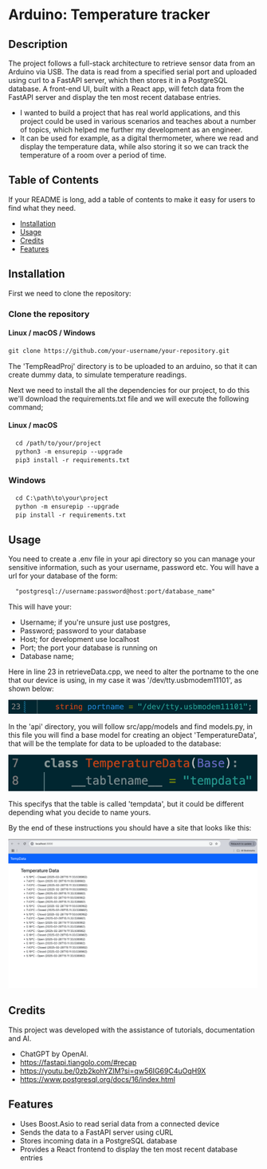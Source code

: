 # Arduino: Temperature tracker

## Description

The project follows a full-stack architecture to retrieve sensor data from an Arduino via USB. The data is read from a 
specified serial port and uploaded using curl to a FastAPI server, which then stores it in a PostgreSQL database. 
A front-end UI, built with a React app, will fetch data from the FastAPI server and display the ten most recent database entries.

- I wanted to build a project that has real world applications, and this project could be used in various scenarios
and teaches about a number of topics, which helped me further my development as an engineer.
- It can be used for example, as a digital thermometer, where we read and display the temperature data, while also storing it
so we can track the temperature of a room over a period of time.


## Table of Contents

If your README is long, add a table of contents to make it easy for users to find what they need.

- [Installation](#installation)
- [Usage](#usage)
- [Credits](#credits)
- [Features](#features)

## Installation

First we need to clone the repository:
### Clone the repository

#### Linux / macOS / Windows
```md
git clone https://github.com/your-username/your-repository.git
```
The 'TempReadProj' directory is to be uploaded to an arduino, so that it can create dummy data, to simulate
temperature readings.

Next we need to install the all the dependencies for our project, to do this we'll download the requirements.txt file
and we will execute the following command;
#### Linux / macOS
```md
  cd /path/to/your/project
  python3 -m ensurepip --upgrade
  pip3 install -r requirements.txt
```

### Windows
```md
  cd C:\path\to\your\project
  python -m ensurepip --upgrade
  pip install -r requirements.txt
```






## Usage
You need to create a .env file in your api directory so you can manage your sensitive information,
such as your username, password etc.
You will have a url for your database of the form:
```md
  "postgresql://username:password@host:port/database_name"
```
  This will have your:
  - Username; if you're unsure just use postgres, 
  - Password; password to your database
  - Host; for development use localhost
  - Port; the port your database is running on
  - Database name;



Here in line 23 in retrieveData.cpp, we need to alter the portname to the one that our device is using,
in my case it was '/dev/tty.usbmodem11101', as shown below:

<img src="assets/images/port_temperature.png" alt="port" width="500" />


In the 'api' directory, you will follow src/app/models and find models.py, in this file you will find 
a base model for creating an object 'TemperatureData', that will be the template for data 
to be uploaded to the database:



<img src="assets/images/Database_model_temperature.png" alt="model" width="500" />


This specifys that the table is called 'tempdata', but it could be different depending what
you decide to name yours.



By the end of these instructions you should have a site that looks like this:

<img src="assets/images/site_temperature.png" alt="front" width="500" />





## Credits

This project was developed with the assistance of tutorials, documentation and AI.
- ChatGPT by OpenAI.
- https://fastapi.tiangolo.com/#recap
- https://youtu.be/0zb2kohYZIM?si=qw56IG69C4uOqH9X
- https://www.postgresql.org/docs/16/index.html


## Features  

- Uses Boost.Asio to read serial data from a connected device  
- Sends the data to a FastAPI server using cURL  
- Stores incoming data in a PostgreSQL database  
- Provides a React frontend to display the ten most recent database entries  


